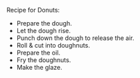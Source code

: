 Recipe for Donuts:

* Prepare the dough.
* Let the dough rise.
* Punch down the dough to release the air.
* Roll & cut into doughnuts.
* Prepare the oil. 
* Fry the doughnuts. 
* Make the glaze. 